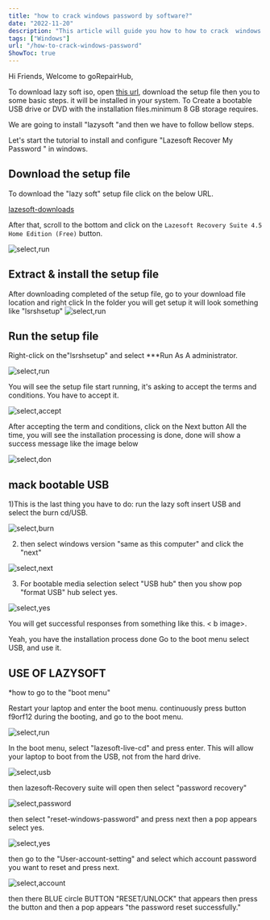 ```yaml
---
title: "how to crack windows password by software?"
date: "2022-11-20"
description: "This article will guide you how to how to crack  windows password step by step."
tags: ["Windows"]
url: "/how-to-crack-windows-password"
ShowToc: true
---
```

Hi Friends,
Welcome to goRepairHub,

To download lazy soft iso, open <a href="https://www.lazesoft.com/download.html" target=_blank>
this url</a>, download the setup file then you to some basic steps. it will be installed in your system.
To Create a bootable USB drive or DVD with the installation files.minimum 8 GB storage requires.

We are going to install "lazysoft "and then we have to follow bellow steps.

Let's start the tutorial to install and configure "Lazesoft Recover My Password " in windows.

## Download the setup file

To download the "lazy soft" setup file click on the below URL.

<a href="https://www.lazesoft.com/download.html" target=_blank>lazesoft-downloads</a>

After that, scroll to the bottom and click on the `Lazesoft Recovery Suite 4.5 Home Edition
  (Free)` button.

![select,run](https://gorepairhub.github.io/images/2022-11-20-how-to-crack-windows-password/download-lazy-soft.png)


## Extract & install the setup file

After downloading completed of the setup file, go to your download file location and right click In the folder you will get setup it will look something like "lsrshsetup"
![select,run](https://gorepairhub.github.io/images/2022-11-20-how-to-crack-windows-password/download-lazy-soft.png)

## Run the setup file

Right-click on the"lsrshsetup" and select ***Run As A administrator.

![select,run](https://gorepairhub.github.io/images/2022-11-20-how-to-crack-windows-password/download-lazy-soft.png)

You will see the setup file start running, it's asking to accept the terms and conditions. You have to accept it.

![select,accept](https://gorepairhub.github.io/images/2022-11-20-how-to-crack-windows-password/download-lazy-soft.png)

After accepting the term and conditions, click on the Next button All the time, you will see the installation processing is done, done will show a success message like the image below

![select,don](https://gorepairhub.github.io/images/2022-11-20-how-to-crack-windows-password/download-lazy-soft.png)

## mack bootable USB 
1)This is the last thing you have to do: run the lazy soft insert USB and select the burn cd/USB.

![select,burn](https://gorepairhub.github.io/images/2022-11-20-how-to-crack-windows-password/download-lazy-soft.png)

2) then select windows version "same as this computer" and click  the "next"

![select,next](https://gorepairhub.github.io/images/2022-11-20-how-to-crack-windows-password/download-lazy-soft.png)

3) For bootable media selection select "USB hub"  then you show pop "format USB" hub select yes.

![select,yes](https://gorepairhub.github.io/images/2022-11-20-how-to-crack-windows-password/download-lazy-soft.png)

You will get successful responses from something like this.
< b image>.

Yeah, you have the installation process done Go to the boot menu select USB, and use it.
## USE OF LAZYSOFT
*how to go to the "boot menu"

Restart your laptop and enter the boot menu.
continuously press button f9orf12 during the booting, and go to the boot menu.

![select,run](https://gorepairhub.github.io/images/2022-11-20-how-to-crack-windows-password/download-lazy-soft.png)

In the boot menu, select "lazesoft-live-cd" and press enter.
This will allow your laptop to boot from the USB, not from the hard drive.

![select,usb](https://gorepairhub.github.io/images/2022-11-20-how-to-crack-windows-password/download-lazy-soft.png)

then lazesoft-Recovery suite will open then select "password recovery" 

![select,password](https://gorepairhub.github.io/images/2022-11-20-how-to-crack-windows-password/download-lazy-soft.png)

then select "reset-windows-password" and press next then a pop appears select yes.

![select,yes](https://gorepairhub.github.io/images/2022-11-20-how-to-crack-windows-password/download-lazy-soft.png)

then go to the "User-account-setting" and select which account password you want to reset and press next.

![select,account](https://gorepairhub.github.io/images/2022-11-20-how-to-crack-windows-password/download-lazy-soft.png)

then there BLUE circle BUTTON "RESET/UNLOCK" that appears then press the button and then a pop appears "the password reset successfully." 

